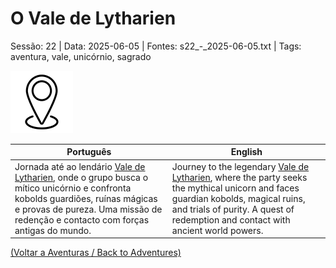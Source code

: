 
# O Vale de Lytharien

Sessão: 22 | Data: 2025-06-05 | Fontes: s22_-_2025-06-05.txt | Tags: aventura, vale, unicórnio, sagrado

![O Vale de Lytharien](../../../assets/location/location_blank.png)

| Português | English |
|-----------|---------|
| Jornada até ao lendário [Vale de Lytharien](vale_de_lytharien.md), onde o grupo busca o mítico unicórnio e confronta kobolds guardiões, ruínas mágicas e provas de pureza. Uma missão de redenção e contacto com forças antigas do mundo. | Journey to the legendary [Vale de Lytharien](vale_de_lytharien.md), where the party seeks the mythical unicorn and faces guardian kobolds, magical ruins, and trials of purity. A quest of redemption and contact with ancient world powers. |

[(Voltar a Aventuras / Back to Adventures)](dm/summary/aventuras.md)  

